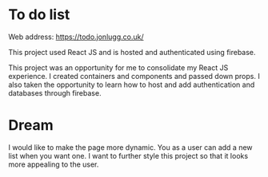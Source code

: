 # To do list

Web address: https://todo.jonlugg.co.uk/

This project used React JS and is hosted and authenticated using firebase.

This project was an opportunity for me to consolidate my React JS experience. I created containers and components and passed down props. I also taken the opportunity to learn how to host and add authentication and databases through firebase. 

# Dream

I would like to make the page more dynamic. You as a user can add a new list when you want one. I want to further style this project so that it looks more appealing to the user.
